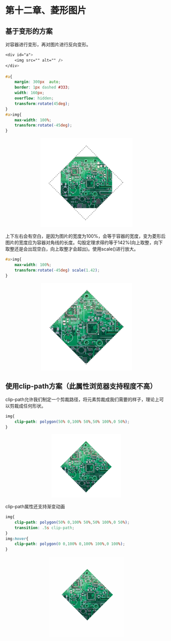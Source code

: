# 第十二章、菱形图片

## 基于变形的方案
对容器进行变形，再对图片进行反向变形。
```css
<div id="a">
    <img src="" alt="" />
</div>

#a{
    margin: 300px  auto;
    border: 1px dashed #333;
    width: 160px;
    overflow: hidden;
    transform:rotate(45deg);
}
#a>img{
    max-width: 100%;
    transform:rotate(-45deg);
}
```
<div align=center><img src="../../img/css-secret/12/1.png"></div>  

上下左右会有空白，是因为图片的宽度为100%，会等于容器的宽度，变为菱形后图片的宽度应为容器对角线的长度。勾股定理求得约等于142%(向上取整，向下取整还是会出现空白，向上取整才会超出)。使用scale()进行放大。
```css
#a>img{
    max-width: 100%;
    transform:rotate(-45deg) scale(1.42);
}
```
<div align=center><img src="../../img/css-secret/12/2.png"></div>  

## 使用clip-path方案（此属性浏览器支持程度不高）
clip-path允许我们制定一个剪裁路径，将元素剪裁成我们需要的样子，理论上可以剪裁成任何形状。
```css
img{
    clip-path: polygon(50% 0,100% 50%,50% 100%,0 50%);
}
```
<div align=center><img src="../../img/css-secret/12/3.png"></div>  

clip-path属性还支持渐变动画
```css
img{
    clip-path: polygon(50% 0,100% 50%,50% 100%,0 50%);
    transition: .5s clip-path;
}
img:hover{
    clip-path: polygon(0 0,100% 0,100% 100%,0 100%);
}
```
<div align=center><img src="../../img/css-secret/12/4.gif"></div>  
